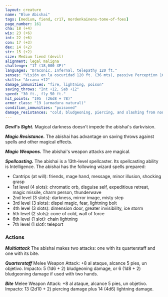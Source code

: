 ```yaml
---
layout: creature
name: "Blue Abishai"
tags: [medium, fiend, cr17, mordenkainens-tome-of-foes]
page_number: 161
cha: 18 (+4)
wis: 23 (+6)
int: 22 (+6)
con: 17 (+3)
dex: 14 (+2)
str: 15 (+2)
size: Medium fiend (devil)
alignment: legal maligna
challenge: "17 (18,000 XP)"
languages: "Draconic, Infernal, telepathy 120 ft."
senses: "Visión en la oscuridad 120 ft. (36 mts), passive Perception 16"
skills: "Arcana +12"
damage_immunities: "fire, lightning, poison"
saving_throws: "Int +12, Sab +12"
speed: "30 ft., fly 50 ft."
hit_points: "195  (26d8 + 78)"
armor_class: "19 (armadura natural)"
condition_immunities: "poisoned"
damage_resistances: "cold; bludgeoning, piercing, and slashing from nonmagical attacks that aren't silvered"
---
```


***Devil's Sight.*** Magical darkness doesn't impede the abishai's darkvision.

***Magic Resistance.*** The abishai has advantage on saving throws against spells and other magical effects.

***Magic Weapons.*** The abishai's weapon attacks are magical.

***Spellcasting.*** The abishai is a 13th-level spellcaster. Its spellcasting ability is Intelligence. The abishai has the following wizard spells prepared:
* Cantrips (at will): friends, mage hand, message, minor illusion, shocking grasp
* 1st level (4 slots): chromatic orb, disguise self, expeditious retreat, magic missile, charm person, thunderwave
* 2nd level (3 slots): darkness, mirror image, misty step
* 3rd level (3 slots): dispel magic, fear, lightning bolt
* 4th level (3 slots): dimension door, greater invisibility, ice storm
* 5th level (2 slots): cone of cold, wall of force
* 6th level (1 slot): chain lightning
* 7th level (1 slot): teleport

### Actions

***Multiattack*** The abishai makes two attacks: one with its quarterstaff and one with its bite.

***Quarterstaff*** Melee Weapon Attack: +8 al ataque, alcance 5 pies, un objetivo. Impacto: 5 (1d6 + 2) bludgeoning damage, or 6 (1d8 + 2) bludgeoning damage if used with two hands.

***Bite*** Melee Weapon Attack: +8 al ataque, alcance 5 pies, un objetivo. Impacto: 13 (2d10 + 2) piercing damage plus 14 (4d6) lightning damage.